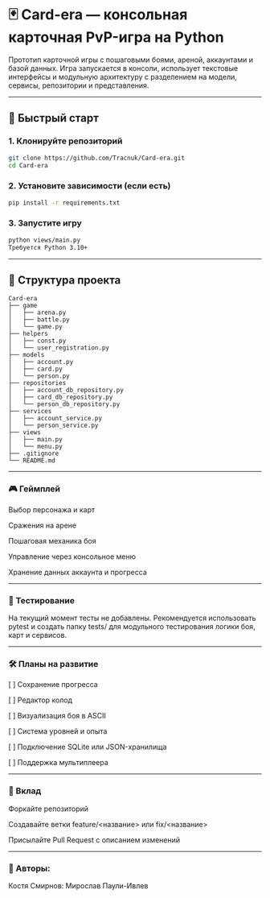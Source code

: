 # 🃏 Card-era — консольная карточная PvP-игра на Python

Прототип карточной игры с пошаговыми боями, ареной, аккаунтами и базой данных. Игра запускается в консоли, использует текстовые интерфейсы и модульную архитектуру с разделением на модели, сервисы, репозитории и представления.

---

## 🚀 Быстрый старт

### 1. Клонируйте репозиторий
```bash
git clone https://github.com/Tracnuk/Card-era.git
cd Card-era
```
### 2. Установите зависимости (если есть)
```bash
pip install -r requirements.txt
```

### 3. Запустите игру
```bash
python views/main.py
Требуется Python 3.10+
```
---

## 📁 Структура проекта

```text
Card-era
├── game
│   ├── arena.py
│   ├── battle.py
│   └── game.py
├── helpers
│   ├── const.py
│   └── user_registration.py
├── models
│   ├── account.py
│   ├── card.py
│   └── person.py
├── repositories
│   ├── account_db_repository.py
│   ├── card_db_repository.py
│   └── person_db_repository.py
├── services
│   ├── account_service.py
│   └── person_service.py
├── views
│   ├── main.py
│   └── menu.py
├── .gitignore
└── README.md
```



---

### 🎮 Геймплей
Выбор персонажа и карт

Сражения на арене

Пошаговая механика боя

Управление через консольное меню

Хранение данных аккаунта и прогресса


---


### 🧪 Тестирование
На текущий момент тесты не добавлены. Рекомендуется использовать pytest и создать папку tests/ для модульного тестирования логики боя, карт и сервисов.


---


### 🛠️ Планы на развитие
[ ] Сохранение прогресса

[ ] Редактор колод

[ ] Визуализация боя в ASCII

[ ] Система уровней и опыта

[ ] Подключение SQLite или JSON-хранилища

[ ] Поддержка мультиплеера

---

### 🤝 Вклад
Форкайте репозиторий

Создавайте ветки feature/<название> или fix/<название>

Присылайте Pull Request с описанием изменений


---

### 🧠 Авторы:
Костя Смирнов:
Мирослав Паули-Ивлев
